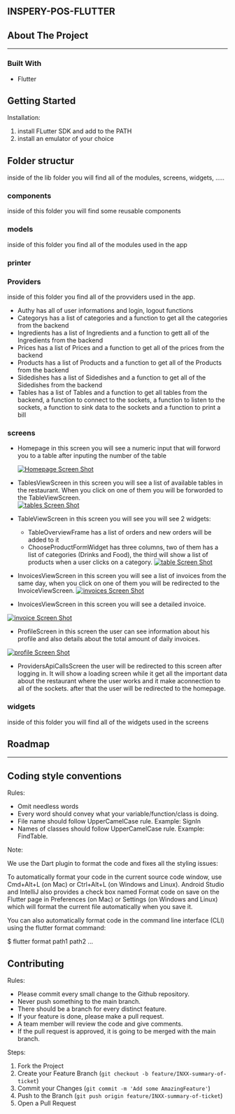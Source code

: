 
## INSPERY-POS-FLUTTER

## About The Project

---


### Built With

* Flutter


## Getting Started


Installation:

1. install FLutter SDK and add to the PATH
2. install an emulator of your choice

## Folder  structur 
inside of the lib folder you will find all of the modules, screens, widgets, .....
### components 
inside of this folder you will find some reusable components 
### models 
inside of this folder you find all of the modules used in the app 

### printer

### Providers
inside of this folder you find all of the provviders used in the app.
* Authy 
has all of user informations and login, logout functions 
* Categorys 
has a list of categories and a function to get all the categories from the backend 
* Ingredients
has a list of Ingredients and a function to gett all of the Ingredients from the backend
* Prices 
has a list of Prices and a function to get all of the prices from the backend 
* Products 
has a list of Products and a function to get all of the Products from the backend  
* Sidedishes 
has a list of Sidedishes and a function to get all of the Sidedishes from the backend  
* Tables 
has a list of Tables and a function to get all tables from the backend, a function to connect to the sockets, a function to listen to the sockets, 
a function to sink data to the sockets and a function to print a bill  
### screens 
* Homepage
in this screen you will see a numeric input that will forword you to a table after inputing the number of the table 

    [![Homepage Screen Shot][homepage-screenshot]](https://inspery.com)

* TablesViewScreen
in this screen you will see a list of available tables in the restaurant. When you click on one of them you will be forworded to the TableViewScreen.  
    [![tables Screen Shot][tables-screenshot]](https://inspery.com)

* TableViewScreen
in this screen you will see you will see 2 widgets:
    - TableOverviewFrame has a list of orders and new orders will be added to it 
    - ChooseProductFormWidget has three columns, two of them has a list of categories (Drinks and Food), the third will show a list of products when a user clicks on a category.
[![table Screen Shot][table-screenshot]](https://inspery.com)

* InvoicesViewScreen 
in this screen you will see a list of invoices from the same day, when you click on one of them you will be redirected to the InvoiceViewScreen.
[![invoices Screen Shot][invoices-screenshot]](https://inspery.com)

* InvoicesViewScreen 
in this screen you will see a detailed invoice.

[![invoice Screen Shot][invoice-screenshot]](https://inspery.com)

* ProfileScreen
in this screen the user can see information about his profile and also details about the total amount of daily invoices.

[![profile Screen Shot][profile-screenshot]](https://inspery.com)

* ProvidersApiCallsScreen
the user will be redirected to this screen after logging in. It will show a loading screen while it get all the important data about the restaurant where the user works and it make aconnection to all of the sockets. after that the user will be redirected to the homepage. 

### widgets 
inside of this folder you will find all of the widgets used in the screens

## Roadmap

---


## Coding style conventions

Rules:

- Omit needless words
- Every word should convey what your variable/function/class is doing.
- File name should follow UpperCamelCase rule. Example: SignIn
- Names of classes should follow UpperCamelCase rule. Example: FindTable.

Note:

We use the Dart plugin to format the code and fixes all the styling issues:

To automatically format your code in the current source code window, use Cmd+Alt+L (on Mac) or Ctrl+Alt+L (on Windows and Linux). Android Studio and IntelliJ also provides a check box named Format code on save on the Flutter page in Preferences (on Mac) or Settings (on Windows and Linux) which will format the current file automatically when you save it.

You can also automatically format code in the command line interface (CLI) using the flutter format command:

$ flutter format path1 path2 ...


## Contributing

Rules:

- Please commit every small change to the Github repository.
- Never push something to the main branch.
- There should be a branch for every distinct feature.
- If your feature is done, please make a pull request.
- A team member will review the code and give comments.
- If the pull request is approved, it is going to be merged with the main branch.

Steps:

1. Fork the Project
2. Create your Feature Branch (`git checkout -b feature/INXX-summary-of-ticket`)
3. Commit your Changes (`git commit -m 'Add some AmazingFeature'`)
4. Push to the Branch (`git push origin feature/INXX-summary-of-ticket`)
5. Open a Pull Request





[invoices-screenshot]: assets/img/invoices.jpeg
[invoice-screenshot]: assets/img/invoice.jpeg
[table-screenshot]: assets/img/table.jpeg
[tables-screenshot]: assets/img/tables.jpeg
[profile-screenshot]: assets/img/profile.jpeg
[homepage-screenshot]: assets/img/homepage.jpeg


